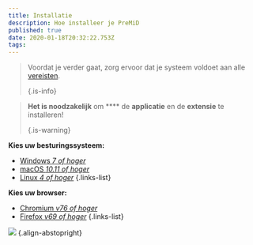 ```yaml
---
title: Installatie
description: Hoe installeer je PreMiD
published: true
date: 2020-01-18T20:32:22.753Z
tags:
---
```


> Voordat je verder gaat, zorg ervoor dat je systeem voldoet aan alle [vereisten](/install/requirements). 
> 
> {.is-info}

> **Het is noodzakelijk** om **** de **applicatie** en de **extensie** te installeren! 
> 
> {.is-warning}

**Kies uw besturingssysteem:**
- [Windows *7 of hoger*](/install/windows)
- [macOS *10.11 of hoger*](/install/macos)
- [Linux *4 of hoger*](/install/linux)
{.links-list}

**Kies uw browser:**
- [Chromium *v76 of hoger*](/install/chromium)
- [Firefox *v69 of hoger*](/install/firefox)
{.links-list}

![](https://a.icons8.com/ajlQdsfa/FZhYWV/svg.svg) {.align-abstopright}